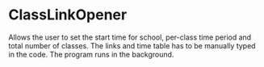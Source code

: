 # ClassLinkOpener

Allows the user to set the start time for school, per-class time period and total number of classes.
The links and time table has to be manually typed in the code.
The program runs in the background.
